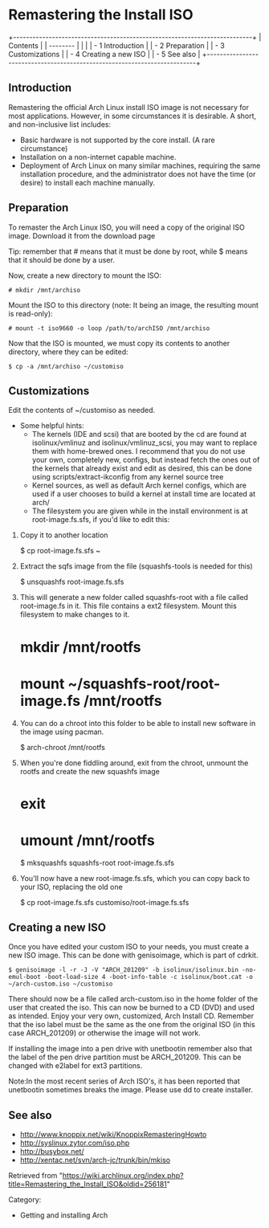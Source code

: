 Remastering the Install ISO
===========================

  

+--------------------------------------------------------------------------+
| Contents                                                                 |
| --------                                                                 |
|                                                                          |
| -   1 Introduction                                                       |
| -   2 Preparation                                                        |
| -   3 Customizations                                                     |
| -   4 Creating a new ISO                                                 |
| -   5 See also                                                           |
+--------------------------------------------------------------------------+

Introduction
------------

Remastering the official Arch Linux install ISO image is not necessary
for most applications. However, in some circumstances it is desirable. A
short, and non-inclusive list includes:

-   Basic hardware is not supported by the core install. (A rare
    circumstance)
-   Installation on a non-internet capable machine.
-   Deployment of Arch Linux on many similar machines, requiring the
    same installation procedure, and the administrator does not have the
    time (or desire) to install each machine manually.

Preparation
-----------

To remaster the Arch Linux ISO, you will need a copy of the original ISO
image. Download it from the download page

Tip: remember that # means that it must be done by root, while $ means
that it should be done by a user.

Now, create a new directory to mount the ISO:

    # mkdir /mnt/archiso

Mount the ISO to this directory (note: It being an image, the resulting
mount is read-only):

    # mount -t iso9660 -o loop /path/to/archISO /mnt/archiso

Now that the ISO is mounted, we must copy its contents to another
directory, where they can be edited:

    $ cp -a /mnt/archiso ~/customiso

Customizations
--------------

Edit the contents of ~/customiso as needed.

-   Some helpful hints:
    -   The kernels (IDE and scsi) that are booted by the cd are found
        at isolinux/vmlinuz and isolinux/vmlinuz_scsi, you may want to
        replace them with home-brewed ones. I recommend that you do not
        use your own, completely new, configs, but instead fetch the
        ones out of the kernels that already exist and edit as desired,
        this can be done using scripts/extract-ikconfig from any kernel
        source tree
    -   Kernel sources, as well as default Arch kernel configs, which
        are used if a user chooses to build a kernel at install time are
        located at arch/
    -   The filesystem you are given while in the install environment is
        at root-image.fs.sfs, if you'd like to edit this:

1. Copy it to another location

    $ cp root-image.fs.sfs ~

2. Extract the sqfs image from the file (squashfs-tools is needed for
this)

    $ unsquashfs root-image.fs.sfs 

3. This will generate a new folder called squashfs-root with a file
called root-image.fs in it. This file contains a ext2 filesystem. Mount
this filesystem to make changes to it.

    # mkdir /mnt/rootfs
    # mount ~/squashfs-root/root-image.fs /mnt/rootfs

4. You can do a chroot into this folder to be able to install new
software in the image using pacman.

    $ arch-chroot /mnt/rootfs

5. When you're done fiddling around, exit from the chroot, unmount the
rootfs and create the new squashfs image

    # exit
    # umount /mnt/rootfs
    $ mksquashfs squashfs-root root-image.fs.sfs

6. You'll now have a new root-image.fs.sfs, which you can copy back to
your ISO, replacing the old one

    $ cp root-image.fs.sfs customiso/root-image.fs.sfs

Creating a new ISO
------------------

Once you have edited your custom ISO to your needs, you must create a
new ISO image. This can be done with genisoimage, which is part of
cdrkit.

    $ genisoimage -l -r -J -V "ARCH_201209" -b isolinux/isolinux.bin -no-emul-boot -boot-load-size 4 -boot-info-table -c isolinux/boot.cat -o ~/arch-custom.iso ~/customiso

There should now be a file called arch-custom.iso in the home folder of
the user that created the iso. This can now be burned to a CD (DVD) and
used as intended. Enjoy your very own, customized, Arch Install CD.
Remember that the iso label must be the same as the one from the
original ISO (in this case ARCH_201209) or otherwise the image will not
work.

If installing the image into a pen drive with unetbootin remember also
that the label of the pen drive partition must be ARCH_201209. This can
be changed with e2label for ext3 partitions.

Note:In the most recent series of Arch ISO's, it has been reported that
unetbootin sometimes breaks the image. Please use dd to create
installer.

See also
--------

-   http://www.knoppix.net/wiki/KnoppixRemasteringHowto
-   http://syslinux.zytor.com/iso.php
-   http://busybox.net/
-   http://xentac.net/svn/arch-jc/trunk/bin/mkiso

Retrieved from
"https://wiki.archlinux.org/index.php?title=Remastering_the_Install_ISO&oldid=256181"

Category:

-   Getting and installing Arch

